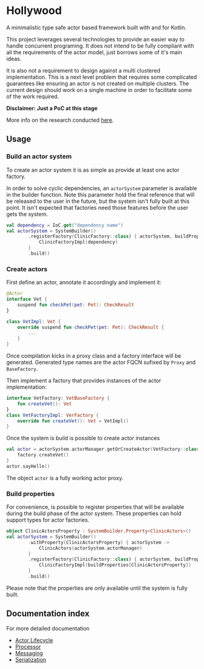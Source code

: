 # Hollywood

A minimalistic type safe actor based framework built with and for Kotlin.

This project leverages several technologies to provide an easier way to handle concurrent programing. 
It does not intend to be fully compliant with all the requirements of the actor model, just borrows some of it's main ideas.

It is also not a requirement to design against a multi clustered implementation. 
This is a next level problem that requires some complicated guarantees like ensuring an actor is not created on multiple clusters. 
The current design should work on a single machine in order to facilitate some of the work required.

**Disclaimer: Just a PoC at this stage**

More info on the research conducted [here](./doc/research/README.md).

## Usage

### Build an actor system

To create an actor system it is as simple as provide at least one actor factory. 

In order to solve cyclic dependencies, an `actorSystem` parameter is available in the builder
function. Note this parameter hold the final reference that will be released to the user in the future,
but the system isn't fully built at this point. It isn't expected that factories need those
features before the user gets the system.

```kotlin
val dependency = IoC.get("dependency name")
val actorSystem = SystemBuilder()
        .registerFactory(ClinicFactory::class) { actorSystem, buildProperties ->
            ClinicFactoryImpl(dependency)
        }
        .build()
```

### Create actors

First define an actor, annotate it accordingly and implement it:
```kotlin
@Actor
interface Vet {
    suspend fun checkPet(pet: Pet): CheckResult
}

class VetImpl: Vet {
    override suspend fun checkPet(pet: Pet): CheckResult {
        ...
    }
}
```

Once compilation kicks in a proxy class and a factory interface will be generated. Generated type names are the
actor FQCN sufixed by `Proxy` and `BaseFactory`.

Then implement a factory that provides instances of the actor implementation:
```kotlin
interface VetFactory: VetBaseFactory {
    fun createVet(): Vet
}
class VetFactoryImpl: VerFactory {
    override fun createVet(): Vet = VetImpl()
}
```

Once the system is build is possible to create actor instances
```kotlin
val actor = actorSystem.actorManager.getOrCreateActor(VetFactory::class) { factory ->
    factory.createVet()
}
actor.sayHello()
```
The object `actor` is a fully working actor proxy.

### Build properties

For convenience, is possible to register properties that will be available during the build
phase of the actor system. These properties can hold support types for actor factories.

```kotlin
object ClinicActorsProperty : SystemBuilder.Property<ClinicActors>()
val actorSystem = SystemBuilder()
        .withProperty(ClinicActorsProperty) { actorSystem ->
            ClinicActors(actorSystem.actorManager)
        }
        .registerFactory(ClinicFactory::class) { actorSystem, buildProperties ->
            ClinicFactoryImpl(buildProperties[ClinicActorsProperty])
        }
        .build()
```

Please note that the properties are only available until the system is fully built.

## Documentation index

For more detailed documentation

- [Actor Lifecycle](doc/ActorLifecycle.md)
- [Processor](doc/Processor.md)
- [Messaging](doc/Messaging.md)
- [Serialization](doc/Serialization.md)
